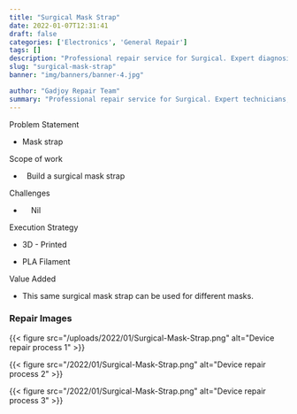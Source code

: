 ```yaml
---
title: "Surgical Mask Strap"
date: 2022-01-07T12:31:41
draft: false
categories: ['Electronics', 'General Repair']
tags: []
description: "Professional repair service for Surgical. Expert diagnosis and quality repairs in Bangalore."
slug: "surgical-mask-strap"
banner: "img/banners/banner-4.jpg"

author: "Gadjoy Repair Team"
summary: "Professional repair service for Surgical. Expert technicians, quality parts, warranty included."
---
```


Problem Statement 

- Mask strap

Scope of work

- &nbsp;&nbsp;Build a surgical mask strap

Challenges

- &nbsp;&nbsp;&nbsp; Nil

Execution Strategy 

- 3D - Printed 

- PLA Filament

Value Added 

- This same surgical mask strap can be used for different masks.

### Repair Images

{{< figure src="/uploads/2022/01/Surgical-Mask-Strap.png" alt="Device repair process 1" >}}

{{< figure src="/2022/01/Surgical-Mask-Strap.png" alt="Device repair process 2" >}}

{{< figure src="/2022/01/Surgical-Mask-Strap.png" alt="Device repair process 3" >}}

